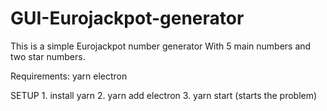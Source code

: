 # GUI-Eurojackpot-generator
 
This is a simple Eurojackpot number generator
With 5 main numbers and two star numbers.

Requirements: 
yarn 
electron

SETUP
     1. install yarn
     2. yarn add electron
     3. yarn start (starts the problem)
     
